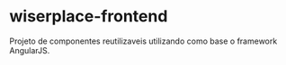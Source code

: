# wiserplace-frontend
Projeto de componentes reutilizaveis utilizando como base o framework AngularJS.
